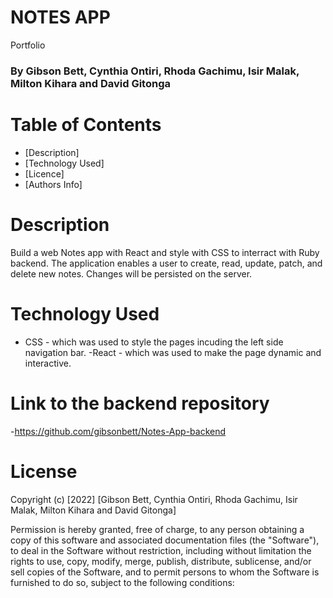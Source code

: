 # NOTES APP

Portfolio
### By Gibson Bett, Cynthia Ontiri, Rhoda Gachimu, Isir Malak, Milton Kihara and David Gitonga

# Table of Contents
- [Description]
- [Technology Used]
- [Licence]
- [Authors Info]

# Description
<p>Build a web Notes app with React and style with CSS to interract with Ruby backend. The application enables a user to create, read, update, patch, and delete new notes. Changes will be persisted on the server.</p>

# Technology Used
- CSS - which was used to style the pages incuding the left side navigation bar.
-React - which was used to make the page dynamic and interactive.


# Link to the backend repository
-https://github.com/gibsonbett/Notes-App-backend

# License
Copyright (c) [2022] [Gibson Bett, Cynthia Ontiri, Rhoda Gachimu, Isir Malak, Milton Kihara and David Gitonga]

Permission is hereby granted, free of charge, to any person obtaining a copy of this software and associated documentation files (the "Software"), to deal in the Software without restriction, including without limitation the rights to use, copy, modify, merge, publish, distribute, sublicense, and/or sell copies of the Software, and to permit persons to whom the Software is furnished to do so, subject to the following conditions:

